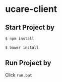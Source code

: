 # ucare-client

## Start Project by

```bash
$ npm install
```

```bash
$ bower install
```

## Run Project by
Click  `run.bat`